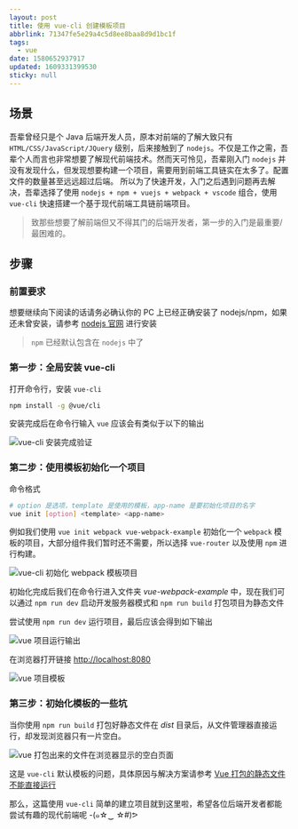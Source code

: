 ```yaml
---
layout: post
title: 使用 vue-cli 创建模板项目
abbrlink: 71347fe5e29a4c5d8ee8baa8d9d1bc1f
tags:
  - vue
date: 1580652937917
updated: 1609331399530
sticky: null
---
```


## 场景

吾辈曾经只是个 Java 后端开发人员，原本对前端的了解大致只有 `HTML/CSS/JavaScript/JQuery` 级别，后来接触到了 `nodejs`。不仅是工作之需，吾辈个人而言也非常想要了解现代前端技术。然而天可怜见，吾辈刚入门 `nodejs` 并没有发现什么，但发现想要构建一个项目，需要用到前端工具链实在太多了。配置文件的数量甚至远远超过后端。
所以为了快速开发，入门之后遇到问题再去解决，吾辈选择了使用 `nodejs + npm + vuejs + webpack + vscode` 组合，使用 `vue-cli` 快速搭建一个基于现代前端工具链前端项目。

> 致那些想要了解前端但又不得其门的后端开发者，第一步的入门是最重要/最困难的。

## 步骤

### 前置要求

想要继续向下阅读的话请务必确认你的 PC 上已经正确安装了 nodejs/npm，如果还未曾安装，请参考 [nodejs 官网](https://nodejs.org) 进行安装

> `npm` 已经默认包含在 `nodejs` 中了

### 第一步：全局安装 vue-cli

打开命令行，安装 `vue-cli`

```sh
npm install -g @vue/cli
```

安装完成后在命令行输入 `vue` 应该会有类似于以下的输出

![vue-cli 安装完成验证](https://cdn.jsdelivr.net/gh/rxliuli/img-bed/20181108140401.png)

### 第二步：使用模板初始化一个项目

命令格式

```sh
# option 是选项，template 是使用的模板，app-name 是要初始化项目的名字
vue init [option] <template> <app-name>
```

例如我们使用 `vue init webpack vue-webpack-example` 初始化一个 `webpack` 模板的项目，大部分组件我们暂时还不需要，所以选择 `vue-router` 以及使用 `npm` 进行构建。

![vue-cli 初始化 webpack 模板项目](https://cdn.jsdelivr.net/gh/rxliuli/img-bed/20181108141449.png)

初始化完成后我们在命令行进入文件夹 _vue-webpack-example_ 中，现在我们可以通过 `npm run dev` 启动开发服务器模式和 `npm run build` 打包项目为静态文件

尝试使用 `npm run dev` 运行项目，最后应该会得到如下输出

![vue 项目运行输出](https://cdn.jsdelivr.net/gh/rxliuli/img-bed/20181108184122.png)

在浏览器打开链接 <http://localhost:8080>

![vue 项目模板](https://cdn.jsdelivr.net/gh/rxliuli/img-bed/20181108184257.png)

### 第三步：初始化模板的一些坑

当你使用 `npm run build` 打包好静态文件在 _dist_ 目录后，从文件管理器直接运行，却发现浏览器只有一片空白。

![vue 打包出来的文件在浏览器显示的空白页面](https://cdn.jsdelivr.net/gh/rxliuli/img-bed/20181108185531.png)

这是 `vue-cli` 默认模板的问题，具体原因与解决方案请参考 [Vue 打包的静态文件不能直接运行](https://blog.rxliuli.com/p/7d805fde/)

那么，这篇使用 `vue-cli` 简单的建立项目就到这里啦，希望各位后端开发者都能尝试有趣的现代前端呢 -(๑☆‿ ☆#)ᕗ
